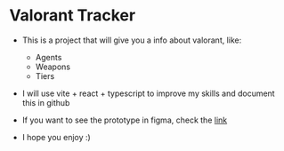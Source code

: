 # Valorant Tracker

- This is a project that will give you a info about valorant, like:
    - Agents
    - Weapons
    - Tiers

- I will use vite + react + typescript to improve my skills and document this in github

- If you want to see the prototype in figma, check the [link](https://www.figma.com/design/uifDTqqSngSCFj0kFRTyVL/Valorant-project?node-id=0-1&t=T2ujf4TQHPRY5hOZ-1)

- I hope you enjoy :)